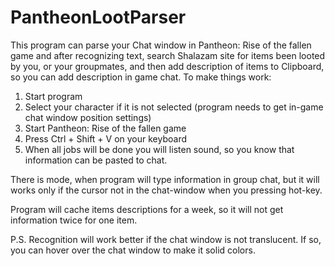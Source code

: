# PantheonLootParser

This program can parse your Chat window in Pantheon: Rise of the fallen game and after recognizing text, search Shalazam site for items been looted by you, or your groupmates, and then add description of items to Clipboard, so you can add description in game chat.
To make things work:
1. Start program
2. Select your character if it is not selected (program needs to get in-game chat window position settings)
3. Start Pantheon: Rise of the fallen game
4. Press Ctrl + Shift + V on your keyboard
5. When all jobs will be done you will listen sound, so you know that information can be pasted to chat.

There is mode, when program will type information in group chat, but it will works only if the cursor not in the chat-window when you pressing hot-key.

Program will cache items descriptions for a week, so it will not get information twice for one item.

P.S. Recognition will work better if the chat window is not translucent. If so, you can hover over the chat window to make it solid colors.
